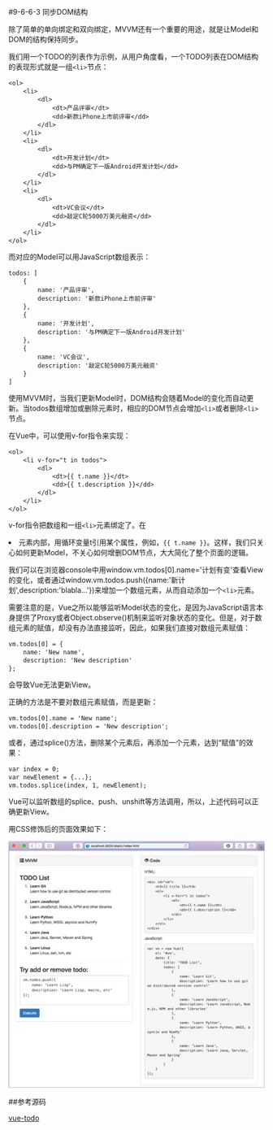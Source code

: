 #9-6-6-3 同步DOM结构


除了简单的单向绑定和双向绑定，MVVM还有一个重要的用途，就是让Model和DOM的结构保持同步。

我们用一个TODO的列表作为示例，从用户角度看，一个TODO列表在DOM结构的表现形式就是一组`<li>`节点：

	<ol>
	    <li>
	        <dl>
	            <dt>产品评审</dt>
	            <dd>新款iPhone上市前评审</dd>
	        </dl>
	    </li>
	    <li>
	        <dl>
	            <dt>开发计划</dt>
	            <dd>与PM确定下一版Android开发计划</dd>
	        </dl>
	    </li>
	    <li>
	        <dl>
	            <dt>VC会议</dt>
	            <dd>敲定C轮5000万美元融资</dd>
	        </dl>
	    </li>
	</ol>
而对应的Model可以用JavaScript数组表示：

	todos: [
	    {
	        name: '产品评审',
	        description: '新款iPhone上市前评审'
	    },
	    {
	        name: '开发计划',
	        description: '与PM确定下一版Android开发计划'
	    },
	    {
	        name: 'VC会议',
	        description: '敲定C轮5000万美元融资'
	    }
	]
使用MVVM时，当我们更新Model时，DOM结构会随着Model的变化而自动更新。当todos数组增加或删除元素时，相应的DOM节点会增加`<li>`或者删除`<li>`节点。

在Vue中，可以使用v-for指令来实现：
	
	<ol>
	    <li v-for="t in todos">
	        <dl>
	            <dt>{{ t.name }}</dt>
	            <dd>{{ t.description }}</dd>
	        </dl>
	    </li>
	</ol>
v-for指令把数组和一组`<li>`元素绑定了。在<li>元素内部，用循环变量t引用某个属性，例如，`{{ t.name }}`。这样，我们只关心如何更新Model，不关心如何增删DOM节点，大大简化了整个页面的逻辑。

我们可以在浏览器console中用window.vm.todos[0].name='计划有变'查看View的变化，或者通过window.vm.todos.push({name:'新计划',description:'blabla...'})来增加一个数组元素，从而自动添加一个`<li>`元素。

需要注意的是，Vue之所以能够监听Model状态的变化，是因为JavaScript语言本身提供了Proxy或者Object.observe()机制来监听对象状态的变化。但是，对于数组元素的赋值，却没有办法直接监听，因此，如果我们直接对数组元素赋值：

	vm.todos[0] = {
	    name: 'New name',
	    description: 'New description'
	};
会导致Vue无法更新View。

正确的方法是不要对数组元素赋值，而是更新：

	vm.todos[0].name = 'New name';
	vm.todos[0].description = 'New description';
或者，通过splice()方法，删除某个元素后，再添加一个元素，达到“赋值”的效果：

	var index = 0;
	var newElement = {...};
	vm.todos.splice(index, 1, newElement);
Vue可以监听数组的splice、push、unshift等方法调用，所以，上述代码可以正确更新View。

用CSS修饰后的页面效果如下：

![todo-mvvm](../image/chapter9/9-6-6-3-1.jpg)

##参考源码

[vue-todo](https://github.com/michaelliao/learn-javascript/tree/master/samples/node/web/vue/vue-todo)